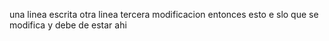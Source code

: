 una linea escrita
otra linea
tercera modificacion 
entonces esto e slo que se modifica y debe de estar ahi
